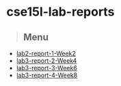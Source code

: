 # cse15l-lab-reports

>## Menu


* [lab2-report-1-Week2](https://renowow.github.io/cse15l-lab-reports/lab-report-1-week-%202.html)
* [lab3-report-2-Week4](https://renowow.github.io/cse15l-lab-reports/lab-report-2-week-%204.html)
* [lab3-report-3-Week6](https://renowow.github.io/cse15l-lab-reports/lab-report-3-week-%206.html)
* [lab3-report-4-Week8](https://renowow.github.io/cse15l-lab-reports/lab-report-4-week-%208.html)
